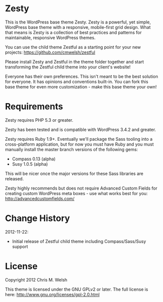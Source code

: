 # Zesty

This is the WordPress base theme Zesty. Zesty is a powerful, yet simple, WordPress base theme with a responsive, mobile-first grid design. What that means is Zesty is a collection of best practices and patterns for maintainable, responsive WordPress themes.

You can use the child theme Zestful as a starting point for your new projects:
https://github.com/cmwelsh/zestful

Please install Zesty and Zestful in the theme folder together and start
transforming the Zestful child theme into your client's website!

Everyone has their own preferences. This isn't meant to be the best solution
for everyone. It has opinions and conventions built-in.  You can fork this
base theme for even more customization - make this base theme your own!

# Requirements

Zesty requires PHP 5.3 or greater.

Zesty has been tested and is compatible with WordPress 3.4.2 and greater.

Zesty requires Ruby 1.9+. Eventually we'll package the Sass tooling into a cross-platform application, but for now you must have Ruby and you must manually install the master branch versions of the following gems:

* Compass 0.13 (alpha)
* Susy 1.0.5 (alpha)

This will be nicer once the major versions for these Sass libraries
are released.

Zesty highly recommends but does not require Advanced Custom Fields for creating custom WordPress meta boxes - use what works best for you: http://advancedcustomfields.com/

# Change History

2012-11-22:
* Initial release of Zestful child theme including Compass/Sass/Susy support

# License

Copyright 2012 Chris M. Welsh

This theme is licensed under the GNU GPLv2 or later. The full license is here:
http://www.gnu.org/licenses/gpl-2.0.html

